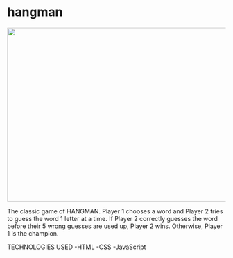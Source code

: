 # hangman
<div id="header" align="center">
    <img src="https://i.imgur.com/99WRIN7.jpeg" width="800" height="400">
</div>

The classic game of HANGMAN. Player 1 chooses a word and Player 2 tries to guess the word 1 letter at a time. If Player 2 correctly guesses the word before their 5 wrong guesses are used up, Player 2 wins. Otherwise, Player 1 is the champion.


TECHNOLOGIES USED
-HTML
-CSS
-JavaScript
